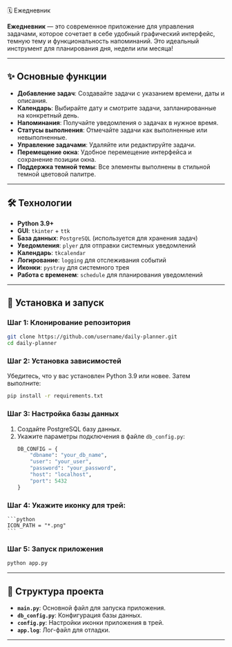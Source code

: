 🗓️ Ежедневник 

**Ежедневник** — это современное приложение для управления задачами, которое сочетает в себе удобный графический интерфейс, темную тему и функциональность напоминаний. Это идеальный инструмент для планирования дня, недели или месяца!

---

## ✨ Основные функции

- **Добавление задач**: Создавайте задачи с указанием времени, даты и описания.
- **Календарь**: Выбирайте дату и смотрите задачи, запланированные на конкретный день.
- **Напоминания**: Получайте уведомления о задачах в нужное время.
- **Статусы выполнения**: Отмечайте задачи как выполненные или невыполненные.
- **Управление задачами**: Удаляйте или редактируйте задачи.
- **Перемещение окна**: Удобное перемещение интерфейса и сохранение позиции окна.
- **Поддержка темной темы**: Все элементы выполнены в стильной темной цветовой палитре.

---

## 🛠️ Технологии

- **Python 3.9+**
- **GUI**: `tkinter` + `ttk`
- **База данных**: `PostgreSQL` (используется для хранения задач)
- **Уведомления**: `plyer` для отправки системных уведомлений
- **Календарь**: `tkcalendar`
- **Логирование**: `logging` для отслеживания событий
- **Иконки**: `pystray` для системного трея
- **Работа с временем**: `schedule` для планирования уведомлений

---

## 🚀 Установка и запуск

### Шаг 1: Клонирование репозитория
```bash
git clone https://github.com/username/daily-planner.git
cd daily-planner
```

### Шаг 2: Установка зависимостей
Убедитесь, что у вас установлен Python 3.9 или новее. Затем выполните:
```bash
pip install -r requirements.txt
```

### Шаг 3: Настройка базы данных
1. Создайте PostgreSQL базу данных.
2. Укажите параметры подключения в файле `db_config.py`:
   ```python
   DB_CONFIG = {
       "dbname": "your_db_name",
       "user": "your_user",
       "password": "your_password",
       "host": "localhost",
       "port": 5432
   }
   ```
### Шаг 4: Укажите иконку для трей:
    ```python
    ICON_PATH = "*.png"
    ```
### Шаг 5: Запуск приложения
```bash
python app.py
```

---


## 📝 Структура проекта

- **`main.py`**: Основной файл для запуска приложения.
- **`db_config.py`**: Конфигурация базы данных.
- **`config.py`**: Настройки иконки приложения в трей.
- **`app.log`**: Лог-файл для отладки.

---

